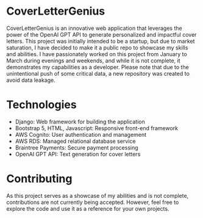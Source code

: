 
# CoverLetterGenius
CoverLetterGenius is an innovative web application that leverages the power of the OpenAI GPT API to generate 
personalized and impactful cover letters. This project was initially intended to be a startup,
but due to market saturation, I have decided to make it a public repo to showcase my skills and abilities. 
I have passionately worked on this project from January to March during evenings and weekends, and while it is not complete,
it demonstrates my capabilities as a developer. Please note that due to the unintentional push of some critical data,
a new repository was created to avoid data leakage.

# Technologies
- Django: Web framework for building the application
- Bootstrap 5, HTML, Javascript: Responsive front-end framework
- AWS Cognito: User authentication and management
- AWS RDS: Managed relational database service
- Braintree Payments: Secure payment processing
- OpenAI GPT API: Text generation for cover letters

# Contributing
As this project serves as a showcase of my abilities and is not complete, contributions are not currently being accepted.
However, feel free to explore the code and use it as a reference for your own projects.
